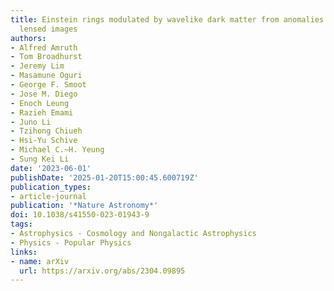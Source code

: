 ```yaml
---
title: Einstein rings modulated by wavelike dark matter from anomalies in gravitationally
  lensed images
authors:
- Alfred Amruth
- Tom Broadhurst
- Jeremy Lim
- Masamune Oguri
- George F. Smoot
- Jose M. Diego
- Enoch Leung
- Razieh Emami
- Juno Li
- Tzihong Chiueh
- Hsi-Yu Schive
- Michael C.~H. Yeung
- Sung Kei Li
date: '2023-06-01'
publishDate: '2025-01-20T15:00:45.600719Z'
publication_types:
- article-journal
publication: '*Nature Astronomy*'
doi: 10.1038/s41550-023-01943-9
tags:
- Astrophysics - Cosmology and Nongalactic Astrophysics
- Physics - Popular Physics
links:
- name: arXiv
  url: https://arxiv.org/abs/2304.09895
---
```

